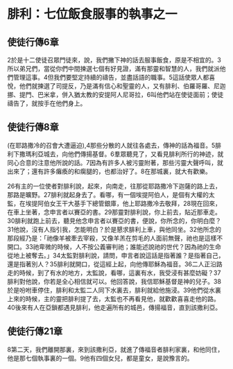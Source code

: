 # 腓利：七位飯食服事的執事之一

## 使徒行傳6章
2於是十二使徒召眾門徒來，說，我們撇下神的話去服事飯食，原是不相宜的。3所以弟兄們，當從你們中間揀選七個有好見證，滿有那靈和智慧的人，我們就派他們管理這事。4但我們要堅定持續的禱告，並盡話語的職事。5這話使眾人都喜悅，他們就揀選了司提反，乃是滿有信心和聖靈的人，又有腓利、伯羅哥羅、尼迦挪、提門、巴米拿，併入猶太教的安提阿人尼哥拉，6叫他們站在使徒面前；使徒禱告了，就按手在他們身上。

## 使徒行傳8章
(在耶路撒冷的召會大遭逼迫),4那些分散的人就往各處去，傳神的話為福音。5腓利下撒瑪利亞城去，向他們傳揚基督。6羣眾聽見了，又看見腓利所行的神迹，就同心合意的注意他所說的話。7因為有許多人被污靈附著，那些污靈大聲呼叫，就出來了；還有許多癱瘓的和瘸腿的，也都治好了。8在那城裏，就大有歡樂。

26有主的一位使者對腓利說，起來，向南走，往那從耶路撒冷下迦薩的路上去，那路是曠野。27腓利就起身去了。看哪，有一個埃提阿伯人，是個有大權的太監，在埃提阿伯女王干大基手下總管銀庫，他上耶路撒冷去敬拜，28現在回來，在車上坐著，念申言者以賽亞的書。29那靈對腓利說，你上前去，貼近那車走。30腓利就跑上前去，聽見他念申言者以賽亞的書，便說，你所念的，你明白麼？31他說，沒有人指引我，怎能明白？於是懇求腓利上車，與他同坐。32他所念的那段經乃是：「祂像羊被牽去宰殺，又像羊羔在剪毛的人面前無聲，祂也是這樣不開口。33祂卑微的時候，人不按公義審判祂；誰能述說祂的世代？因為祂的生命從地上被奪去。」34太監對腓利說，請問，申言者說這話是指著誰？是指著自己，還是指著別人？35腓利就開口，從這經上起，向他傳耶穌為福音。36二人正沿路走的時候，到了有水的地方，太監說，看哪，這裏有水，我受浸有甚麼妨礙？37腓利對他說，你若是全心相信就可以。他回答說，我信耶穌基督是神的兒子。38於是吩咐車停住，腓利和太監二人同下水裏去，腓利就給他施浸。39他們從水裏上來的時候，主的靈把腓利提了去，太監也不再看見他，就歡歡喜喜走他的路。40後來有人在亞鎖都遇見腓利，他走遍所有的城邑，傳揚福音，直到該撒利亞。

## 使徒行傳21章
8第二天，我們離開那裏，來到該撒利亞，就進了傳福音者腓利家裏，和他同住，他是那七個執事裏的一個。9他有四個女兒，都是童女，是說豫言的。